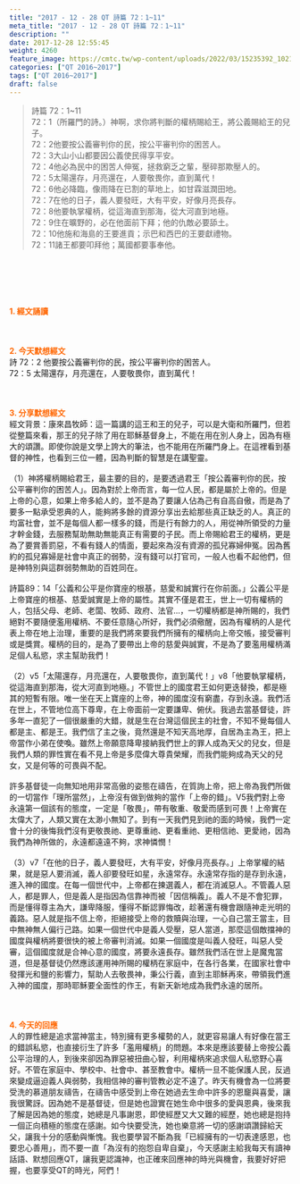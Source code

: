 ```yaml
---
title: "2017 - 12 - 28 QT 詩篇 72：1~11"
meta_title: "2017 - 12 - 28 QT 詩篇 72：1~11"
description: ""
date: 2017-12-28 12:55:45
weight: 4260
feature_image: https://cmtc.tw/wp-content/uploads/2022/03/15235392_10211799862337740_180693556567566654_o-1.webp
categories: ["QT 2016~2017"]
tags: ["QT 2016~2017"]
draft: false
---
```


<blockquote>詩篇 72：1~11<br />
72：1（所羅門的詩。）神啊，求你將判斷的權柄賜給王，將公義賜給王的兒子。<br />
72：2他要按公義審判你的民，按公平審判你的困苦人。<br />
72：3大山小山都要因公義使民得享平安。<br />
72：4他必為民中的困苦人伸冤，拯救窮乏之輩，壓碎那欺壓人的。<br />
72：5太陽還存，月亮還在，人要敬畏你，直到萬代！<br />
72：6他必降臨，像雨降在已割的草地上，如甘霖滋潤田地。<br />
72：7在他的日子，義人要發旺，大有平安，好像月亮長存。<br />
72：8他要執掌權柄，從這海直到那海，從大河直到地極。<br />
72：9住在曠野的，必在他面前下拜；他的仇敵必要舔土。<br />
72：10他施和海島的王要進貢；示巴和西巴的王要獻禮物。<br />
72：11諸王都要叩拜他；萬國都要事奉他。</blockquote><br />
&nbsp;<br />
<br />
&nbsp;<br />
<br />
<span style="color: #ff6600;"><strong>1. </strong><strong>經文誦讀</strong></span><br />
<br />
<span style="color: #ff6600;"><strong> </strong></span><br />
<br />
<span style="color: #ff6600;"><strong>2. 今天默想</strong><strong>經文<br />
</strong></span>詩 72：2 他要按公義審判你的民，按公平審判你的困苦人。<br />
72：5 太陽還存，月亮還在，人要敬畏你，直到萬代！<br />
<br />
&nbsp;<br />
<br />
<span style="color: #ff6600;"><strong>3. 分享默想經文<br />
</strong></span>經文背景：康來昌牧師：這一篇講的這王和王的兒子，可以是大衛和所羅門，但若從整篇來看，那王的兒子除了用在耶穌基督身上，不能在用在別人身上，因為有極大的頌讚。即使你說是文學上誇大的筆法，也不能用在所羅門身上。在這裡看到基督的神性，也看到三位一體，因為判斷的智慧是在講聖靈。<br />
<br />
（1）神將權柄賜給君王，最主要的目的，是要透過君王「按公義審判你的民，按公平審判你的困苦人」。因為對於上帝而言，每一位人民，都是屬於上帝的。但是上帝的心意，如果上帝多給人的，並不是為了要讓人佔為己有自高自傲，而是為了要多一點承受恩典的人，能夠將多餘的資源分享出去給那些真正缺乏的人。真正的均富社會，並不是每個人都一樣多的錢，而是行有餘力的人，用從神所領受的力量才幹金錢，去服務幫助無助無能真正有需要的子民。而上帝賜給君王的權柄，更是為了要賞善罰惡，不看有錢人的情面，要起來為沒有資源的孤兒寡婦伸冤。因為舊約的孤兒寡婦是社會中真正的弱勢，沒有錢可以打官司，一般人也看不起他們，但是神特別與這群弱勢無助的百姓同在。<br />
<br />
詩篇89：14「公義和公平是你寶座的根基，慈愛和誠實行在你前面。」公義公平是上帝寶座的根基、慈愛誠實是上帝的屬性。其實不僅是君王，世上一切有權柄的人，包括父母、老師、老闆、牧師、政府、法官…，一切權柄都是神所賜的，我們絕對不要隨便濫用權柄、不要任意隨心所好，我們必須儆醒，因為有權柄的人是代表上帝在地上治理，重要的是我們將來要我們所擁有的權柄向上帝交帳，接受審判或是獎賞。權柄的目的，是為了要帶出上帝的慈愛與誠實，不是為了要濫用權柄滿足個人私慾，求主幫助我們！<br />
<br />
（2）v5「太陽還存，月亮還在，人要敬畏你，直到萬代！」v8「他要執掌權柄，從這海直到那海，從大河直到地極。」不管世上的國度君王如何更迭替換，都是極其的短暫有限。唯一坐在天上寶座的上帝，神的國度沒有窮盡，存到永遠。我們活在世上，不管地位高下尊卑，在上帝面前一定要謙卑、俯伏。我過去當基督徒，許多年一直犯了一個很嚴重的大錯，就是生在台灣這個民主的社會，不知不覺每個人都是主、都是王。我們信了主之後，竟然還是不知天高地厚，自居為主為王，把上帝當作小弟在使喚。雖然上帝願意降卑接納我們世上的罪人成為天父的兒女，但是我們人類的罪性實在看不見上帝是多麼偉大尊貴榮耀，而我們能夠成為天父的兒女，又是何等的可畏與不配。<br />
<br />
許多基督徒一向無知地用非常高傲的姿態在禱告，在質詢上帝，把上帝為我們所做的一切當作「理所當然」，上帝沒有做到做夠的當作「上帝的錯」。V5我們對上帝永遠第一個該有的態度，一定是「敬畏」，帶有敬重、敬愛而感到可畏！上帝實在太偉大了，人類又實在太渺小無知了。到有一天我們見到祂的面的時候，我們一定會十分的後悔我們沒有更敬畏祂、更尊重祂、更看重祂、更相信祂、更愛祂，因為我們為神所做的，永遠都遠遠不夠，求神憐憫！<br />
<br />
（3）v7「在他的日子，義人要發旺，大有平安，好像月亮長存。」上帝掌權的結果，就是惡人要消滅，義人卻要發旺如星，永遠常存。永遠常存指的是存到永遠，進入神的國度。在每一個世代中，上帝都在揀選義人，都在消滅惡人。不管義人惡人，都是罪人，但是義人是指因為信靠神而被「因信稱義」。義人不是不會犯罪，而是懂得尊主為大，謙卑降服，懂得不斷認罪悔改，趁著還有機會跟隨神走光明的義路。惡人就是指不信上帝，拒絕接受上帝的救贖與治理，一心自己當王當主，目中無神無人偏行己路。如果一個世代中是義人受壓，惡人當道，那麼這個敵擋神的國度與權柄將要很快的被上帝審判消滅。如果一個國度是叫義人發旺，叫惡人受審，這個國度就是合神心意的國度，將要永遠長存。雖然我們活在世上是魔鬼當道，但是基督徒仍然應該運用神所賜的權柄在家庭中，在各行各業，在國家社會中發揮光和鹽的影響力，幫助人去敬畏神，秉公行義，直到主耶穌再來，帶領我們進入神的國度，那時耶穌要全面性的作王，有新天新地成為我們永遠的居所。<br />
<br />
&nbsp;<br />
<br />
<span style="color: #ff6600;"><strong>4. 今天的回應<br />
</strong></span>人的罪性總是追求當神當主，特別擁有更多權勢的人，就更容易讓人有好像在當王的錯誤私慾，也直接衍生了許多「濫用權柄」的問題。本來是應該要替上帝按公義公平治理的人，到後來卻因為罪惡被扭曲心智，利用權柄來追求個人私慾野心喜好。不管在家庭中、學校中、社會中、甚至教會中。權柄一旦不能保護人民，反過來變成逼迫義人與弱勢，我相信神的審判管教必定不遠了。昨天有機會為一位將要受洗的慕道朋友禱告，在禱告中感受到上帝在她過去生命中許多的恩竉與喜愛，讓我很驚訝。因為她不是基督徒，但是她也證實在她生命中很多的愛與恩典，後來我了解是因為她的態度，她總是凡事謝恩，即使經歷又大又難的經歷，她也總是抱持一個正向積極的態度在感謝。如今快要受洗，她也樂意將一切的感謝頌讚歸給天父，讓我十分的感動與慚愧。我也要學習不斷為我「已經擁有的一切表達感恩，也要忠心善用」，而不要一直「為沒有的抱怨自卑自棄」，今天感謝主給我每天有讀神話語、默想回應QT，讓我更認識神，也正確來回應神的時光與機會，我要好好把握，也要享受QT的時光，阿們！<br />
<br />
&nbsp;
        